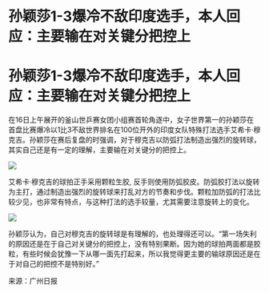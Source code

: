 # 孙颖莎1-3爆冷不敌印度选手，本人回应：主要输在对关键分把控上

# 孙颖莎1-3爆冷不敌印度选手，本人回应：主要输在对关键分把控上

在16日上午展开的釜山世乒赛女团小组赛首轮角逐中，女子世界第一的孙颖莎在首盘比赛爆冷以1比3不敌世界排名在100位开外的印度女队特殊打法选手艾希卡·穆克吉。孙颖莎在赛后复盘的时强调，对于穆克吉以防弧打法制造出强烈的旋转球，其实自己还是有一定的理解，主要输在对关键分的把控上。

![](https://inews.gtimg.com/om_bt/Ob3ATKIX9FqH8TC2iJt9oJO94yoPQDlDgWEB-96ZNw_YEAA/1000)

艾希卡·穆克吉的球拍正手采用颗粒生胶,
反手则使用防弧胶皮。防弧胶打法以旋转为主打，通过制造出强烈的旋转球来打乱对方的节奏和步伐。颗粒加防弧的打法比较少见，也非常有特点，与这种打法的选手较量，尤其需要注意旋转上的变化。

![](https://inews.gtimg.com/om_bt/O30uJsEwprI5jhFakNC2WMiYEPzsFnEN0uRUWUOySk5-wAA/1000)

孙颖莎认为，自己对穆克吉的旋转球是有理解的，也处理得还可以。“第一场失利的原因还是在于自己对关键分的把控上，没有特别果断。因为她的球拍两面都是胶粒，有些时候会犹豫一下从哪一面先打起来，所以我觉得更主要的输球原因还是在于对自己的把控不是特别好。”

来源：广州日报

